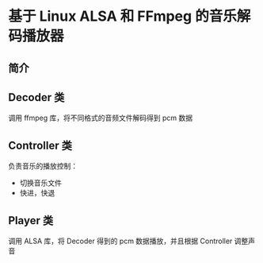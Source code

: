 # 基于 Linux ALSA 和 FFmpeg 的音乐解码播放器

## 简介

## Decoder 类

调用 ffmpeg 库，将不同格式的音频文件解码得到 pcm 数据

## Controller 类

负责音乐的播放控制：

* 切换音乐文件
* 快进，快退




## Player 类

调用 ALSA 库，将 Decoder 得到的 pcm 数据播放，并且根据 Controller 调整声音
